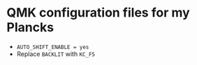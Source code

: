 # QMK configuration files for my Plancks

* `AUTO_SHIFT_ENABLE = yes`
* Replace `BACKLIT` with `KC_F5`
